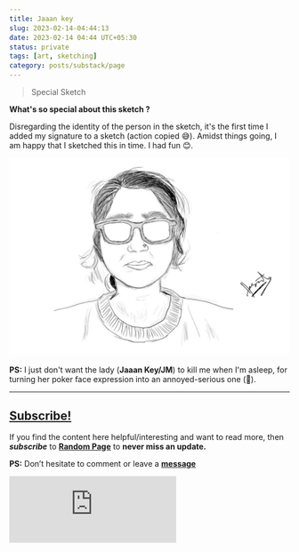 ```yaml
---
title: Jaaan key
slug: 2023-02-14-04:44:13
date: 2023-02-14 04:44 UTC+05:30
status: private
tags: [art, sketching]
category: posts/substack/page
---
```


> Special Sketch

**What's so special about this sketch ?** 

Disregarding the identity of the person in the sketch, it's the first time I added my signature to a sketch (action copied 😅). Amidst things going, I am happy that I sketched this in time. I had fun 😊. 

![](/images/JBuoyy.jpg)

**PS:** I just don't want the lady (**Jaaan Key/JM**) to kill me when I'm asleep, for turning her poker face expression into an annoyed-serious one (🥴).

---
## [Subscribe!]()
If you find the content here helpful/interesting and want to read more, then _**subscribe**_ to [**Random Page**](https://randompage8.substack.com/) to **never miss an update.**

**PS:** Don’t hesitate to comment or leave a **[message](https://twitter.com/randompage008)**
<div class="row">
	<iframe src="https://randompage8.substack.com/embed" max-width="480" height="120" frameborder="0" scrolling="no" class="centred"></iframe>
	<br>
</div>